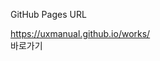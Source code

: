 GitHub Pages URL

https://uxmanual.github.io/works/ 
<br>
<a heaf="https://uxmanual.github.io/works/porfolio/" target="_blank">바로가기</a>
